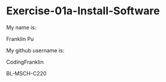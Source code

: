 # Exercise-01a-Install-Software
My name is:

Franklin Pu

My github username is:

CodingFranklin

BL-MSCH-C220

